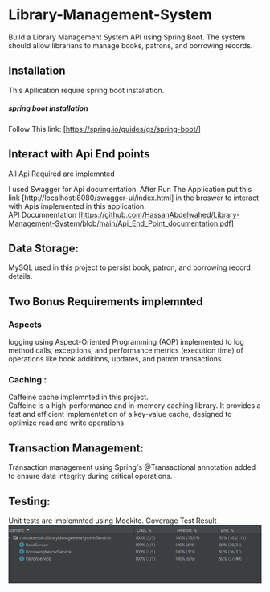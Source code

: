 # Library-Management-System
Build a Library Management System API using Spring Boot. The system should allow librarians to manage books, patrons, and borrowing records.

## Installation
This Apllication require spring boot installation.

##### spring boot installation
Follow This link:
[https://spring.io/guides/gs/spring-boot/]

## Interact with Api End points

All Api Required are implemnted

I used Swagger for Api documentation. After Run The Application put this link [http://localhost:8080/swagger-ui/index.html] in the broswer to interact with Apis implemented in this application. <br />
API Documnentation [https://github.com/HassanAbdelwahed/Library-Management-System/blob/main/Api_End_Point_documentation.pdf]

## Data Storage:
MySQL used in this project to persist book, patron, and borrowing record details.

## Two Bonus Requirements implemnted

### Aspects
logging using Aspect-Oriented Programming (AOP) implemented to log method calls, exceptions, and performance metrics (execution time) of operations like book additions, updates, and patron transactions.

### Caching :
Caffeine cache implemnted in this project. <br />
Caffeine is a high-performance and in-memory caching library. It provides a fast and efficient implementation of a key-value cache, designed to optimize read and write operations.

## Transaction Management:
Transaction management using Spring's @Transactional annotation added to ensure data integrity during critical operations.

## Testing:
Unit tests are implemnted using Mockito.
Coverage Test Result
![Capture](CoverageTest.PNG)
